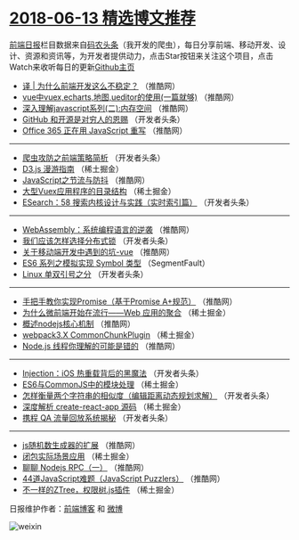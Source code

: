 # [2018-06-13 精选博文推荐](https://toutiao.qdkfweb.cn/date/2018/06/13)

[前端日报](https://qdkfweb.cn/c/news)栏目数据来自[码农头条](https://toutiao.qdkfweb.cn/)（我开发的爬虫），每日分享前端、移动开发、设计、资源和资讯等，为开发者提供动力，点击Star按钮来关注这个项目，点击Watch来收听每日的更新[Github主页](https://github.com/kujian/frontendDaily)
* [译 | 为什么前端开发这么不稳定？](https://toutiao.qdkfweb.cn/77415.html) （推酷网）
* [vue中vuex,echarts,地图,ueditor的使用(一篇就够)](https://toutiao.qdkfweb.cn/77416.html) （推酷网）
* [深入理解javascript系列(二):内存空间](https://toutiao.qdkfweb.cn/77414.html) （推酷网）
* [GitHub 和开源是对穷人的恩赐](https://toutiao.qdkfweb.cn/77348.html) （开发者头条）
* [Office 365 正在用 JavaScript 重写](https://toutiao.qdkfweb.cn/77461.html) （推酷网）

***
* [爬虫攻防之前端策略简析](https://toutiao.qdkfweb.cn/77355.html) （开发者头条）
* [D3.js 漫游指南](https://toutiao.qdkfweb.cn/77333.html) （稀土掘金）
* [JavaScript之节流与防抖](https://toutiao.qdkfweb.cn/77403.html) （推酷网）
* [大型Vuex应用程序的目录结构](https://toutiao.qdkfweb.cn/77343.html) （稀土掘金）
* [ESearch：58 搜索内核设计与实践（实时索引篇）](https://toutiao.qdkfweb.cn/77360.html) （开发者头条）

***
* [WebAssembly：系统编程语言的逆袭](https://toutiao.qdkfweb.cn/77405.html) （推酷网）
* [我们应该怎样选择分布式锁](https://toutiao.qdkfweb.cn/77362.html) （开发者头条）
* [关于移动端开发中遇到的坑-vue](https://toutiao.qdkfweb.cn/77407.html) （推酷网）
* [ES6 系列之模拟实现 Symbol 类型](https://toutiao.qdkfweb.cn/77326.html) （SegmentFault）
* [Linux 单双引号之分](https://toutiao.qdkfweb.cn/77364.html) （开发者头条）

***
* [手把手教你实现Promise（基于Promise A+规范）](https://toutiao.qdkfweb.cn/77409.html) （推酷网）
* [为什么微前端开始在流行——Web 应用的聚合](https://toutiao.qdkfweb.cn/77328.html) （稀土掘金）
* [概述nodejs核心机制](https://toutiao.qdkfweb.cn/77410.html) （推酷网）
* [webpack3.X CommonChunkPlugin](https://toutiao.qdkfweb.cn/77329.html) （稀土掘金）
* [Node.js 线程你理解的可能是错的](https://toutiao.qdkfweb.cn/77411.html) （推酷网）

***
* [Injection：iOS 热重载背后的黑魔法](https://toutiao.qdkfweb.cn/77357.html) （开发者头条）
* [ES6与CommonJS中的模块处理](https://toutiao.qdkfweb.cn/77332.html) （稀土掘金）
* [怎样衡量两个字符串的相似度（编辑距离动态规划求解）](https://toutiao.qdkfweb.cn/77358.html) （开发者头条）
* [深度解析 create-react-app 源码](https://toutiao.qdkfweb.cn/77342.html) （稀土掘金）
* [携程 QA 流量回放系统揭秘](https://toutiao.qdkfweb.cn/77359.html) （开发者头条）

***
* [js随机数生成器的扩展](https://toutiao.qdkfweb.cn/77458.html) （推酷网）
* [闭包实际场景应用](https://toutiao.qdkfweb.cn/77334.html) （稀土掘金）
* [聊聊 Nodejs RPC（一）](https://toutiao.qdkfweb.cn/77404.html) （推酷网）
* [44道JavaScript难题（JavaScript Puzzlers）](https://toutiao.qdkfweb.cn/77459.html) （推酷网）
* [不一样的ZTree，权限树.js插件](https://toutiao.qdkfweb.cn/77335.html) （稀土掘金）

日报维护作者：[前端博客](https://qdkfweb.cn/) 和 [微博](https://qdkfweb.cn/go/weibo)

![weixin](https://user-images.githubusercontent.com/3055447/38468989-651132ac-3b80-11e8-8e6b-15122322a9d7.png)